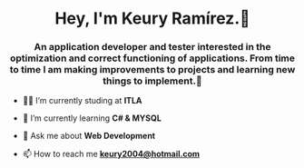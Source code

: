 <h1 align="center">Hey, I'm Keury Ramírez.🍃</h1>
<h3 align="center">An application developer and tester interested in the optimization and correct functioning of applications. From time to time I am making improvements to projects and learning new things to implement.🍃</h3>

- 🐱‍👤 I’m currently studing at **ITLA**

- 👾 I’m currently learning **C# & MYSQL**

- 💬 Ask me about **Web Development**

- 📫 How to reach me **keury2004@hotmail.com**
